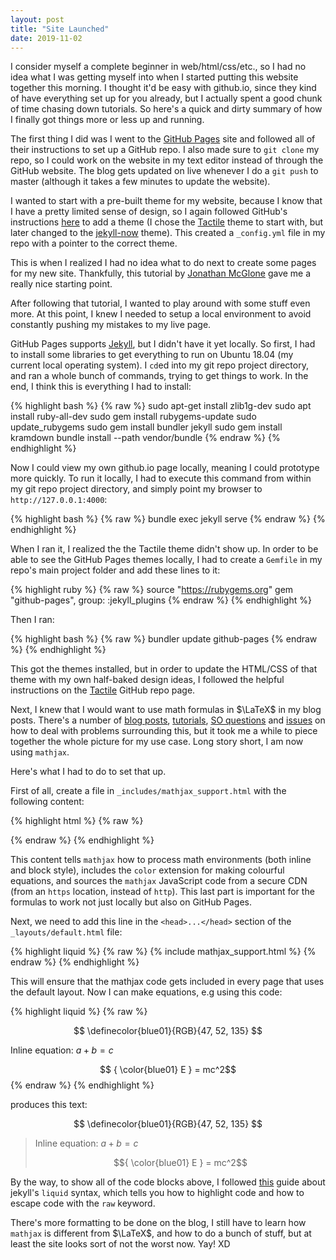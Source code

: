 ```yaml
---
layout: post
title: "Site Launched"
date: 2019-11-02
---
```


I consider myself a complete beginner in web/html/css/etc., so I had no idea what I was getting myself into when I started putting this website together this morning. I thought it'd be easy with github.io, since they kind of have everything set up for you already, but I actually spent a good chunk of time chasing down tutorials. So here's a quick and dirty summary of how I finally got things more or less up and running.

The first thing I did was I went to the [GitHub Pages](https://pages.github.com/) site and followed all of their instructions to set up a GitHub repo. I also made sure to `git clone` my repo, so I could work on the website in my text editor instead of through the GitHub website. The blog gets updated on live whenever I do a `git push` to master (although it takes a few minutes to update the website). 

I wanted to start with a pre-built theme for my website, because I know that I have a pretty limited sense of design, so I again followed GitHub's instructions [here](https://help.github.com/en/github/working-with-github-pages/adding-a-theme-to-your-github-pages-site-with-the-theme-chooser) to add a theme (I chose the [Tactile](https://github.com/pages-themes/tactile)
 theme to start with, but later changed to the [jekyll-now](https://github.com/barryclark/jekyll-now) theme). This created a `_config.yml` file in my repo with a pointer to the correct theme.

This is when I realized I had no idea what to do next to create some pages for my new site. Thankfully, this tutorial by [Jonathan McGlone](http://jmcglone.com/guides/github-pages/) gave me a really nice starting point.

After following that tutorial, I wanted to play around with some stuff even more. At this point, I knew I needed to setup a local environment to avoid constantly pushing my mistakes to my live page. 

GitHub Pages supports [Jekyll](https://jekyllrb.com/), but I didn't have it yet locally. So first, I had to install some libraries to get everything to run on Ubuntu 18.04 (my current local operating system). I `cd`ed into my git repo project directory, and ran a whole bunch of commands, trying to get things to work. In the end, I think this is everything I had to install: 

{% highlight bash %}
{% raw %}
sudo apt-get install zlib1g-dev
sudo apt install ruby-all-dev
sudo gem install rubygems-update 
sudo update_rubygems
sudo gem install bundler jekyll
sudo gem install kramdown
bundle install --path vendor/bundle
{% endraw %}
{% endhighlight %} 

Now I could view my own github.io page locally, meaning I could prototype more quickly. To run it locally, I had to execute this command from within my git repo project directory, and simply point my browser to `http://127.0.0.1:4000`:

{% highlight bash %}
{% raw %}
bundle exec jekyll serve
{% endraw %}
{% endhighlight %}

When I ran it, I realized the the Tactile theme didn't show up. In order to be able to see the GitHub Pages themes locally, I had to create a `Gemfile` in my repo's main project folder and add these lines to it: 

{% highlight ruby %}
{% raw %}
source "https://rubygems.org"
gem "github-pages", group: :jekyll_plugins
{% endraw %}
{% endhighlight %}

Then I ran:

{% highlight bash %}
{% raw %}
bundler update github-pages
{% endraw %}
{% endhighlight %}

This got the themes installed, but in order to update the HTML/CSS of that theme with my own half-baked design ideas, I followed the helpful instructions on the [Tactile](https://github.com/pages-themes/tactile) GitHub repo page.

Next, I knew that I would want to use math formulas in $\LaTeX$ in my blog posts. There's a number of [blog posts](http://www.gastonsanchez.com/visually-enforced/opinion/2014/02/16/Mathjax-with-jekyll/), [tutorials](http://csega.github.io/mypost/2017/03/28/how-to-set-up-mathjax-on-jekyll-and-github-properly.html), [SO questions](https://stackoverflow.com/questions/40440863/mathjax-dont-show-up-on-jekyll-github-pages-but-show-up-on-localhost) and [issues](https://github.com/github/pages-gem/issues/307) on how to deal with problems surrounding this, but it took me a while to piece together the whole picture for my use case. Long story short, I am now using `mathjax`. 

Here's what I had to do to set that up.

First of all, create a file in `_includes/mathjax_support.html` with the following content:

{% highlight html %}
{% raw %}
<script type="text/x-mathjax-config">
  MathJax.Hub.Config({
    TeX: {
      equationNumbers: {
        autoNumber: "AMS"
      },
      extensions: ["color.js"]
    },
    tex2jax: {
      inlineMath: [ ['$','$'], ['\\(', '\\)'] ],
      displayMath: [ ['$$','$$'] ],
      processEscapes: true,
	  processEnvironments: true,
	  skipTags: ['script', 'noscript', 'style', 'textarea', 'pre'],
    }
  });
</script>

<script type="text/javascript" async
  src="https://cdn.mathjax.org/mathjax/latest/MathJax.js?config=TeX-MML-AM_CHTML">
</script>
{% endraw %}
{% endhighlight %}

This content tells `mathjax` how to process math environments (both inline and block style), includes the `color` extension for making colourful equations, and sources the `mathjax` JavaScript code from a secure CDN (from an `https` location, instead of `http`). This last part is important for the formulas to work not just locally but also on GitHub Pages.

Next, we need to add this line in the `<head>...</head>` section of the `_layouts/default.html` file:

{% highlight liquid %}
{% raw %}
{% include mathjax_support.html %}
{% endraw %}
{% endhighlight %}

This will ensure that the mathjax code gets included in every page that uses the default layout. Now I can make equations, e.g using this code:

{% highlight liquid %}
{% raw %}

$$
\definecolor{blue01}{RGB}{47, 52, 135}
$$

Inline equation: $a+b=c$

$$ { \color{blue01} E } = mc^2$$
{% endraw %}
{% endhighlight %}

produces this text:

$$
\definecolor{blue01}{RGB}{47, 52, 135}
$$

> Inline equation: $a+b=c$
>
> $${ \color{blue01} E } = mc^2$$


By the way, to show all of the code blocks above, I followed [this](https://tosbourn.com/liquid-raw-syntax/) guide about jekyll's `liquid` syntax, which tells you how to highlight code and how to escape code with the `raw` keyword. 


There's more formatting to be done on the blog, I still have to learn how `mathjax` is different from $\LaTeX$, and how to do a bunch of stuff, but at least the site looks sort of not the worst now. Yay! XD  
